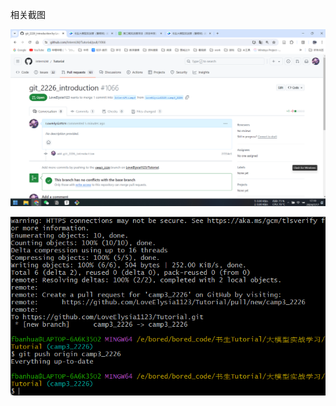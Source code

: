 相关截图

![image-20240717171934463](Git/image-20240717171934463.png)

![image-20240717171942697](Git/image-20240717171942697.png)